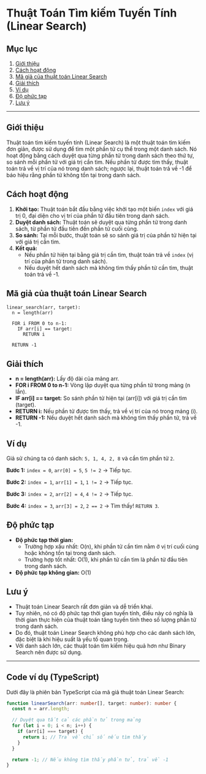 # Thuật Toán Tìm kiếm Tuyến Tính (Linear Search)

## Mục lục

1. [Giới thiệu](#giới-thiệu)
2. [Cách hoạt động](#cách-hoạt-động)
3. [Mã giả của thuật toán Linear Search](#mã-giả-của-thuật-toán-linear-search)
4. [Giải thích](#giải-thích)
5. [Ví dụ](#ví-dụ)
6. [Độ phức tạp](#độ-phức-tạp)
7. [Lưu ý](#lưu-ý)

---

## Giới thiệu

Thuật toán tìm kiếm tuyến tính (Linear Search) là một thuật toán tìm kiếm đơn giản, được sử dụng để tìm một phần tử cụ
thể trong một danh sách. Nó hoạt động bằng cách duyệt qua từng phần tử trong danh sách theo thứ tự, so sánh mỗi phần tử
với giá trị cần tìm. Nếu phần tử được tìm thấy, thuật toán trả về vị trí của nó trong danh sách; ngược lại, thuật toán
trả về -1 để báo hiệu rằng phần tử không tồn tại trong danh sách.

## Cách hoạt động

1. **Khởi tạo:** Thuật toán bắt đầu bằng việc khởi tạo một biến `index` với giá trị 0, đại diện cho vị trí của phần tử
   đầu tiên trong danh sách.
2. **Duyệt danh sách:** Thuật toán sẽ duyệt qua từng phần tử trong danh sách, từ phần tử đầu tiên đến phần tử cuối cùng.
3. **So sánh:** Tại mỗi bước, thuật toán sẽ so sánh giá trị của phần tử hiện tại với giá trị cần tìm.
4. **Kết quả:**
    - Nếu phần tử hiện tại bằng giá trị cần tìm, thuật toán trả về `index` (vị trí của phần tử trong danh sách).
    - Nếu duyệt hết danh sách mà không tìm thấy phần tử cần tìm, thuật toán trả về -1.

## Mã giả của thuật toán Linear Search

```
linear_search(arr, target):
  n = length(arr)

  FOR i FROM 0 to n-1:
    IF arr[i] == target:
      RETURN i

  RETURN -1
```

## Giải thích

- **n = length(arr):** Lấy độ dài của mảng arr.
- **FOR i FROM 0 to n-1:** Vòng lặp duyệt qua từng phần tử trong mảng (n lần).
- **IF arr[i] == target:** So sánh phần tử hiện tại (arr[i]) với giá trị cần tìm (target).
- **RETURN i:** Nếu phần tử được tìm thấy, trả về vị trí của nó trong mảng (i).
- **RETURN -1:** Nếu duyệt hết danh sách mà không tìm thấy phần tử, trả về -1.

## Ví dụ

Giả sử chúng ta có danh sách: `5, 1, 4, 2, 8` và cần tìm phần tử `2`.

**Bước 1:** `index = 0`, `arr[0] = 5`, `5 != 2` -> Tiếp tục.

**Bước 2:** `index = 1`, `arr[1] = 1`, `1 != 2` -> Tiếp tục.

**Bước 3:** `index = 2`, `arr[2] = 4`, `4 != 2` -> Tiếp tục.

**Bước 4:** `index = 3`, `arr[3] = 2`, `2 == 2` -> Tìm thấy! `RETURN 3`.

## Độ phức tạp

- **Độ phức tạp thời gian:**
    - Trường hợp xấu nhất: O(n), khi phần tử cần tìm nằm ở vị trí cuối cùng hoặc không tồn tại trong danh sách.
    - Trường hợp tốt nhất: O(1), khi phần tử cần tìm là phần tử đầu tiên trong danh sách.
- **Độ phức tạp không gian:** O(1)

## Lưu ý

- Thuật toán Linear Search rất đơn giản và dễ triển khai.
- Tuy nhiên, nó có độ phức tạp thời gian tuyến tính, điều này có nghĩa là thời gian thực hiện của thuật toán tăng tuyến
  tính theo số lượng phần tử trong danh sách.
- Do đó, thuật toán Linear Search không phù hợp cho các danh sách lớn, đặc biệt là khi hiệu suất là yếu tố quan trọng.
- Với danh sách lớn, các thuật toán tìm kiếm hiệu quả hơn như Binary Search nên được sử dụng.

---

## Code ví dụ (TypeScript)

Dưới đây là phiên bản TypeScript của mã giả thuật toán Linear Search:

```typescript
function linearSearch(arr: number[], target: number): number {
  const n = arr.length;

  // Duyệt qua tất cả các phần tử trong mảng
  for (let i = 0; i < n; i++) {
    if (arr[i] === target) {
      return i; // Trả về chỉ số nếu tìm thấy
    }
  }

  return -1; // Nếu không tìm thấy phần tử, trả về -1
}
```

